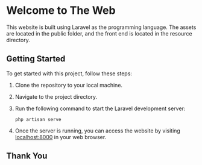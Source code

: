 # Welcome to The Web

This website is built using Laravel as the programming language. The assets are located in the public folder, and the front end is located in the resource directory.

## Getting Started

To get started with this project, follow these steps:

1. Clone the repository to your local machine.
2. Navigate to the project directory.
3. Run the following command to start the Laravel development server:

    ```
    php artisan serve
    ```

4. Once the server is running, you can access the website by visiting [localhost:8000](http://localhost:8000) in your web browser.

## Thank You